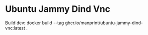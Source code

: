 # Ubuntu Jammy Dind Vnc

Build dev: docker build --tag ghcr.io/manprint/ubuntu-jammy-dind-vnc:latest .